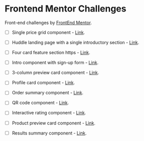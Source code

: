 # Frontend Mentor Challenges

Front-end challenges by <a href="https://www.frontendmentor.io/challenges" target="_blank" rel="noopener">FrontEnd Mentor</a>. 

- [ ] Single price grid component - <a href="https://www.frontendmentor.io/challenges/single-price-grid-component-5ce41129d0ff452fec5abbbc" target="_blank" rel="noopener">Link</a>. 
- [ ] Huddle landing page with a single introductory section - <a href="https://www.frontendmentor.io/challenges/huddle-landing-page-with-a-single-introductory-section-B_2Wvxgi0
" target="_blank" rel="noopener">Link</a>. 
- [ ] Four card feature section https - <a href="[https://www.frontendmentor.io/challenges/single-price-grid-component-5ce41129d0ff452fec5abbbc]" target="_blank" rel="noopener">Link</a>. 
- [ ] Intro component with sign-up form - <a href="[https://www.frontendmentor.io/challenges/intro-component-with-signup-form-5cf91bd49edda32581d28fd1]" target="_blank" rel="noopener">Link</a>.
- [ ] 3-column preview card component - <a href="[https://www.frontendmentor.io/challenges/3column-preview-card-component-pH92eAR2]" target="_blank" rel="noopener">Link</a>.
- [ ] Profile card component - <a href="[https://www.frontendmentor.io/challenges/profile-card-component-cfArpWshJ]" target="_blank" rel="noopener">Link</a>.
- [ ] Order summary component - <a href="[https://www.frontendmentor.io/challenges/order-summary-component-QlPmajDUj]" target="_blank" rel="noopener">Link</a>.
- [ ] QR code component - <a href="[https://www.frontendmentor.io/challenges/qr-code-component-iux_sIO_H]" target="_blank" rel="noopener">Link</a>.
- [ ] Interactive rating component - <a href="[https://www.frontendmentor.io/challenges/interactive-rating-component-koxpeBUmI]" target="_blank" rel="noopener">Link</a>.
- [ ] Product preview card component - <a href="[https://www.frontendmentor.io/challenges/product-preview-card-component-GO7UmttRfa]" target="_blank" rel="noopener">Link</a>.
- [ ] Results summary component - <a href="[https://www.frontendmentor.io/challenges/results-summary-component-CE_K6s0maV]" target="_blank" rel="noopener">Link</a>.




